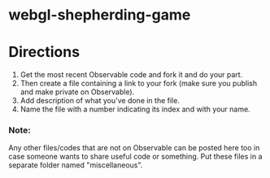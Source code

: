 # webgl-shepherding-game
# Directions
1. Get the most recent Observable code and fork it and do your part.
2. Then create a file containing a link to your fork (make sure you publish and make private on Observable).
3. Add description of what you've done in the file.
4. Name the file with a number indicating its index and with your name. 

### Note:
Any other files/codes that are not on Observable can be posted here too in case someone wants to share useful code or something. Put these files in a separate folder named "miscellaneous".
